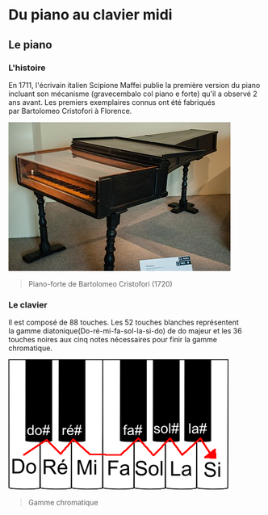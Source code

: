 # Du piano au clavier midi
## Le piano
### L'histoire
En 1711, l'écrivain italien Scipione Maffei publie la première version du piano incluant son mécanisme (gravecembalo col piano e forte) qu'il a observé 2 ans avant. Les premiers exemplaires connus ont été fabriqués par Bartolomeo Cristofori à Florence.

![piano ancien](medias/piano_histoire.jpeg)
> Piano-forte de Bartolomeo Cristofori (1720)

### Le clavier
Il est composé de 88 touches. Les 52 touches blanches représentent la gamme diatonique(Do-ré-mi-fa-sol-la-si-do) de do majeur et les 36 touches noires aux cinq notes nécessaires pour finir la gamme chromatique.

![piano ancien](medias/gamme_chromatique.png)
> Gamme chromatique
